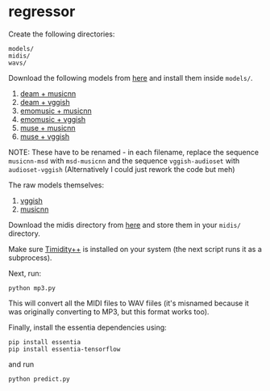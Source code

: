 # regressor

Create the following directories:
```
models/
midis/
wavs/
```

Download the following models from [here](https://essentia.upf.edu/models/) and install them inside `models/`.

1. [deam + musicnn](https://essentia.upf.edu/models/classification-heads/deam/deam-musicnn-msd-1.pb)
2. [deam + vggish](https://essentia.upf.edu/models/classification-heads/deam/deam-vggish-audioset-1.pb)
3. [emomusic + musicnn](https://essentia.upf.edu/models/classification-heads/emomusic/emomusic-musicnn-msd-1.pb)
4. [emomusic + vggish](https://essentia.upf.edu/models/classification-heads/emomusic/emomusic-vggish-audioset-1.pb)
5. [muse + musicnn](https://essentia.upf.edu/models/classification-heads/muse/muse-musicnn-msd-1.pb)
6. [muse + vggish](https://essentia.upf.edu/models/classification-heads/muse/muse-vggish-audioset-1.pb)

NOTE: These have to be renamed - in each filename, replace the sequence `musicnn-msd` with `msd-musicnn` and the sequence `vggish-audioset` with `audioset-vggish`
(Alternatively I could just rework the code but meh)

The raw models themselves:

1. [vggish](https://essentia.upf.edu/models/feature-extractors/vggish/audioset-vggish-3.pb)
2. [musicnn](https://essentia.upf.edu/models/autotagging/msd/msd-musicnn-1.pb)
 

Download the midis directory from [here](https://drive.google.com/drive/folders/1-sEBh0iLo0wNAu1BRgupRan7BW_cM614?usp=sharing) and store them in your `midis/` directory.
 
Make sure [Timidity++](https://manpages.ubuntu.com/manpages/bionic/man1/timidity.1.html) is installed on your system (the next script runs it as a subprocess).

Next, run:
```
python mp3.py
```

This will convert all the MIDI files to WAV fiiles (it's misnamed because it was originally converting to MP3, but this format works too). 

Finally, install the essentia dependencies using:
```
pip install essentia
pip install essentia-tensorflow
```

and run

```
python predict.py
```
